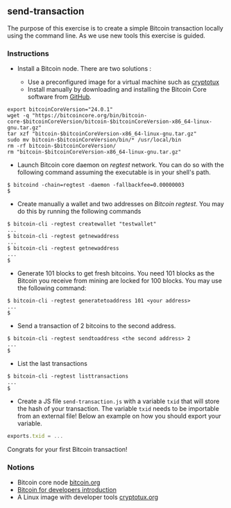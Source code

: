 ## send-transaction

The purpose of this exercise is to create a simple Bitcoin transaction locally using the command line. As we use new tools this exercise is guided.

### Instructions

- Install a Bitcoin node. There are two solutions :

  - Use a preconfigured image for a virtual machine such as [cryptotux](https://cryptotux.org/)
  - Install manually by downloading and installing the Bitcoin Core software from [GitHub](https://github.com/bitcoin/bitcoin/releases).

```console
export bitcoinCoreVersion="24.0.1"
wget -q "https://bitcoincore.org/bin/bitcoin-core-$bitcoinCoreVersion/bitcoin-$bitcoinCoreVersion-x86_64-linux-gnu.tar.gz"
tar xzf "bitcoin-$bitcoinCoreVersion-x86_64-linux-gnu.tar.gz"
sudo mv bitcoin-$bitcoinCoreVersion/bin/* /usr/local/bin
rm -rf bitcoin-$bitcoinCoreVersion/
rm "bitcoin-$bitcoinCoreVersion-x86_64-linux-gnu.tar.gz"
```

- Launch Bitcoin core daemon on _regtest_ network. You can do so with the following command assuming the executable is in your shell's path.

```console
$ bitcoind -chain=regtest -daemon -fallbackfee=0.00000003
$
```

- Create manually a wallet and two addresses on _Bitcoin regtest_. You may do this by running the following commands

```console
$ bitcoin-cli -regtest createwallet "testwallet"
...
$ bitcoin-cli -regtest getnewaddress
...
$ bitcoin-cli -regtest getnewaddress
...
$
```

- Generate 101 blocks to get fresh bitcoins. You need 101 blocks as the Bitcoin you receive from mining are locked for 100 blocks. You may use the following command:

```console
$ bitcoin-cli -regtest generatetoaddress 101 <your address>
...
$
```

- Send a transaction of 2 bitcoins to the second address.

```console
$ bitcoin-cli -regtest sendtoaddress <the second address> 2
...
$
```

- List the last transactions

```console
$ bitcoin-cli -regtest listtransactions
...
$
```

- Create a JS file `send-transaction.js` with a variable `txid` that will store the hash of your transaction. The variable `txid` needs to be importable from an external file! Below an example on how you should export your variable.

```js
exports.txid = ...
```

Congrats for your first Bitcoin transaction!

### Notions

- Bitcoin core node [bitcoin.org](https://bitcoin.org/)
- [Bitcoin for developers introduction](https://wbnns.github.io/bitcoin-dev-docs/examples/intro.html)
- A Linux image with developer tools [cryptotux.org](https://cryptotux.org/)
